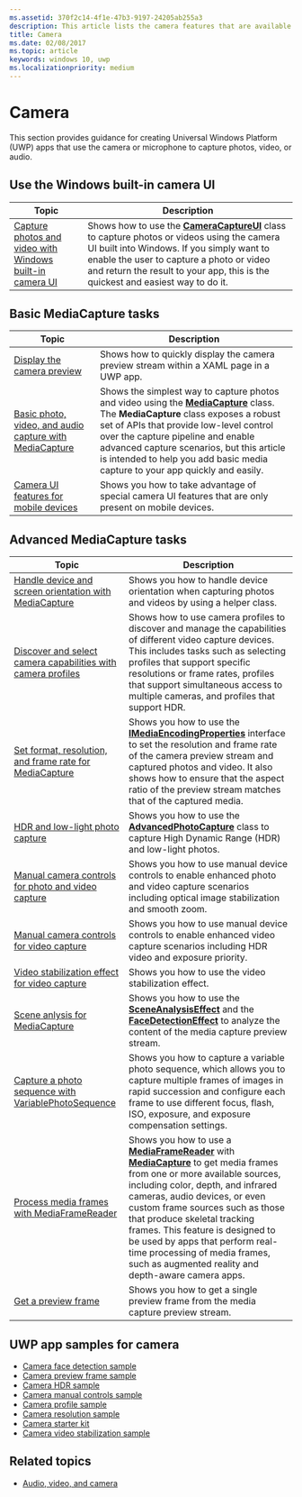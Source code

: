 ```yaml
---
ms.assetid: 370f2c14-4f1e-47b3-9197-24205ab255a3
description: This article lists the camera features that are available for UWP apps and links to the how-to articles that show how to use them.
title: Camera
ms.date: 02/08/2017
ms.topic: article
keywords: windows 10, uwp
ms.localizationpriority: medium
---
```

# Camera

This section provides guidance for creating Universal Windows Platform (UWP) apps that use the camera or microphone to capture photos, video, or audio.

## Use the Windows built-in camera UI

| Topic | Description |
|---------------------------------------------------------------------------------------------------|------------------------------------------------------------------------------------------------------------------------------------------------------------------------------------------------------------------------------------------------------------------------------------------------|
| [Capture photos and video with Windows built-in camera UI](capture-photos-and-video-with-cameracaptureui.md) | Shows how to use the [**CameraCaptureUI**](https://msdn.microsoft.com/library/windows/apps/Windows.Media.Capture.CameraCaptureUI) class to capture photos or videos using the camera UI built into Windows. If you simply want to enable the user to capture a photo or video and return the result to your app, this is the quickest and easiest way to do it.  |

## Basic MediaCapture tasks

| Topic | Description |
|---------------------------------------------------------------------------------------------------|------------------------------------------------------------------------------------------------------------------------------------------------------------------------------------------------------------------------------------------------------------------------------------------------|
| [Display the camera preview](simple-camera-preview-access.md) | Shows how to quickly display the camera preview stream within a XAML page in a UWP app. |
| [Basic photo, video, and audio capture with MediaCapture](basic-photo-video-and-audio-capture-with-MediaCapture.md) | Shows the simplest way to capture photos and video using the [**MediaCapture**](https://msdn.microsoft.com/library/windows/apps/Windows.Media.Capture.MediaCapture) class. The **MediaCapture** class exposes a robust set of APIs that provide low-level control over the capture pipeline and enable advanced capture scenarios, but this article is intended to help you add basic media capture to your app quickly and easily. |
| [Camera UI features for mobile devices](camera-ui-features-for-mobile-devices.md) | Shows you how to take advantage of special camera UI features that are only present on mobile devices.  |
                                                                                                               
## Advanced MediaCapture tasks   
                                                                                                               
| Topic                                                                                             | Description                                                                                                                                                                                                                                                                                    |
|---------------------------------------------------------------------------------------------------|------------------------------------------------------------------------------------------------------------------------------------------------------------------------------------------------------------------------------------------------------------------------------------------------|
| [Handle device and screen orientation with MediaCapture](handle-device-orientation-with-mediacapture.md) | Shows you how to handle device orientation when capturing photos and videos by using a helper class. | 
| [Discover and select camera capabilities with camera profiles](camera-profiles.md) | Shows how to use camera profiles to discover and manage the capabilities of different video capture devices. This includes tasks such as selecting profiles that support specific resolutions or frame rates, profiles that support simultaneous access to multiple cameras, and profiles that support HDR. |
| [Set format, resolution, and frame rate for MediaCapture](set-media-encoding-properties.md) | Shows you how to use the [**IMediaEncodingProperties**](https://msdn.microsoft.com/library/windows/apps/hh701011) interface to set the resolution and frame rate of the camera preview stream and captured photos and video. It also shows how to ensure that the aspect ratio of the preview stream matches that of the captured media. |
| [HDR and low-light photo capture](high-dynamic-range-hdr-photo-capture.md) | Shows you how to use the [**AdvancedPhotoCapture**](https://msdn.microsoft.com/library/windows/apps/Windows.Media.Capture.AdvancedPhotoCapture) class to capture High Dynamic Range (HDR) and low-light photos. |
| [Manual camera controls for photo and video capture](capture-device-controls-for-photo-and-video-capture.md) | Shows you how to use manual device controls to enable enhanced photo and video capture scenarios including optical image stabilization and smooth zoom. |
| [Manual camera controls for video capture](capture-device-controls-for-video-capture.md) | Shows you how to use manual device controls to enable enhanced video capture scenarios including HDR video and exposure priority.  |
| [Video stabilization effect for video capture](effects-for-video-capture.md) | Shows you how to use the video stabilization effect.  |
| [Scene anlysis for MediaCapture](scene-analysis-for-media-capture.md) | Shows you how to use the [**SceneAnalysisEffect**](https://msdn.microsoft.com/library/windows/apps/Windows.Media.Core.SceneAnalysisEffect) and the [**FaceDetectionEffect**](https://msdn.microsoft.com/library/windows/apps/Windows.Media.Core.FaceDetectionEffect) to analyze the content of the media capture preview stream.  |
| [Capture a photo sequence with VariablePhotoSequence](variable-photo-sequence.md) | Shows you how to capture a variable photo sequence, which allows you to capture multiple frames of images in rapid succession and configure each frame to use different focus, flash, ISO, exposure, and exposure compensation settings.  |
| [Process media frames with MediaFrameReader](process-media-frames-with-mediaframereader.md) | Shows you how to use a [**MediaFrameReader**](https://msdn.microsoft.com/library/windows/apps/Windows.Media.Capture.Frames.MediaFrameReader) with [**MediaCapture**](https://msdn.microsoft.com/library/windows/apps/Windows.Media.Capture.MediaCapture) to get media frames from one or more available sources, including color, depth, and infrared cameras, audio devices, or even custom frame sources such as those that produce skeletal tracking frames. This feature is designed to be used by apps that perform real-time processing of media frames, such as augmented reality and depth-aware camera apps.  |
| [Get a preview frame](get-a-preview-frame.md) | Shows you how to get a single preview frame from the media capture preview stream.  |                                                                                                   


## UWP app samples for camera

* [Camera face detection sample](http://go.microsoft.com/fwlink/p/?LinkID=619486&clcid=0x409)
* [Camera preview frame sample](http://go.microsoft.com/fwlink/p/?LinkID=620516&clcid=0x409)
* [Camera HDR sample](http://go.microsoft.com/fwlink/p/?LinkID=620517&clcid=0x409)
* [Camera manual controls sample](http://go.microsoft.com/fwlink/p/?LinkID=627611&clcid=0x409)
* [Camera profile sample](http://go.microsoft.com/fwlink/p/?LinkID=620518&clcid=0x409)
* [Camera resolution sample](http://go.microsoft.com/fwlink/p/?LinkID=624252&clcid=0x409)
* [Camera starter kit](http://go.microsoft.com/fwlink/p/?LinkID=619479&clcid=0x409)
* [Camera video stabilization sample](http://go.microsoft.com/fwlink/p/?LinkID=620519&clcid=0x409)

## Related topics

* [Audio, video, and camera](index.md)
 

 




